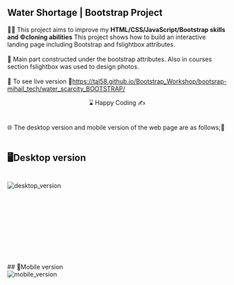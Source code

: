 ## Water Shortage | Bootstrap Project

👨‍💻 This project aims to improve my <b>HTML/CSS/JavaScript/Bootstrap skills and ©️cloning abilities</b> This project shows how to build an interactive landing page including Bootstrap and fslightbox attributes.
<br><br>
🎯 Main part constructed under the bootstrap attributes. Also in courses section fslightbox was used to design photos.
<br><br>
🔗 To see live version 🎯https://tal58.github.io/Bootstrap_Workshop/bootsrap-mihail_tech/water_scarcity_BOOTSTRAP/
<br>
<center> ⌛ Happy Coding  ✍ </center>
<br><br>
🌐 The desktop version and mobile version of the web page are as follows;🧭
<br><br>

## 🖥️Desktop version
<br>
<img src="./images/desktop.gif" align="left" alt="desktop_version">
<br>
<br>
<br>
<br>
<br>
<br>
<br>
<br>
<br>
<br>
<br>
## 📱Mobile version
<br>
<img src="images/mobile.gif" align="left" alt="mobile_version">






